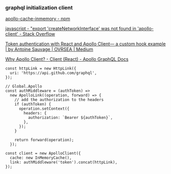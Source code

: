###  graphql initialization client


[apollo-cache-inmemory - npm](https://www.npmjs.com/package/apollo-cache-inmemory "apollo-cache-inmemory - npm")



[javascript - &quot;export 'createNetworkInterface' was not found in 'apollo-client' - Stack Overflow](https://stackoverflow.com/questions/46965564/export-createnetworkinterface-was-not-found-in-apollo-client "javascript - &quot;export 'createNetworkInterface' was not found in 'apollo-client' - Stack Overflow")



[Token authentication with React and Apollo Client— a custom hook example | by Antoine Sauvage | OVRSEA | Medium](https://medium.com/ovrsea/token-authentication-with-react-and-apollo-client-a-detailed-example-a3cc23760e9 "Token authentication with React and Apollo Client— a custom hook example | by Antoine Sauvage | OVRSEA | Medium")



[Why Apollo Client? - Client (React) - Apollo GraphQL Docs](https://www.apollographql.com/docs/react/why-apollo/ "Why Apollo Client? - Client (React) - Apollo GraphQL Docs")


 

```
const httpLink = new HttpLink({
  uri: 'https://api.github.com/graphql',
});

// Global.Apollo
const authMiddleware = (authToken) =>
  new ApolloLink((operation, forward) => {
    // add the authorization to the headers
    if (authToken) {
      operation.setContext({
        headers: {
          authorization: `Bearer ${authToken}`,
        },
      });
    }

    return forward(operation);
  });

const client = new ApolloClient({
  cache: new InMemoryCache(),
  link: authMiddleware('token').concat(httpLink),
});
```
